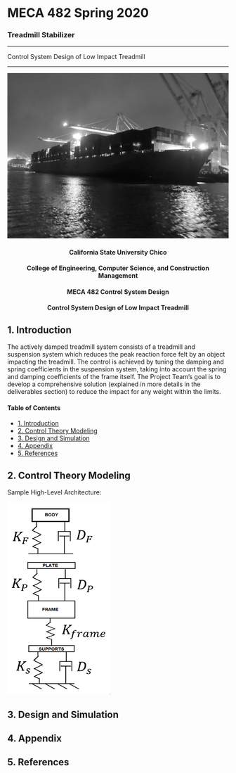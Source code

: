# MECA 482 Spring 2020
### Treadmill Stabilizer 

-------------------------------------------------------------------------------------

Control System Design of Low Impact Treadmill



-------------------------------------------------------------------------------------


![](photos/USSPCSO.PNG)


<center>
   <h4> California State University Chico</h4>
   <h4> College of Engineering, Computer Science, and Construction Management</h4> 
   <h4> MECA 482 Control System Design</h4> 
   <h4> Control System Design of Low Impact Treadmill</h4> 
</center>

## 1. Introduction 
The actively damped treadmill system consists of a treadmill and suspension system which reduces the peak reaction force felt by an object impacting the treadmill. The control is achieved by tuning the damping and spring coefficients in the suspension system, taking into account the spring and damping coefficients of the frame itself. The Project Team’s goal is to develop a comprehensive solution (explained in more details in the deliverables section) to reduce the impact for any weight within the limits.

#### Table of Contents
- [1. Introduction](#1-Introduction)
- [2. Control Theory Modeling](#2-Control-Theory-Modeling)
- [3. Design and Simulation](#3-Design-and-Simulation)
- [4. Appendix](#4-Appendix)
- [5. References](#5-References)

## 2. Control Theory Modeling
Sample High-Level Architecture:


![](photos/Treadmill%20System%20Model.PNG)

## 3. Design and Simulation

## 4. Appendix

## 5. References

